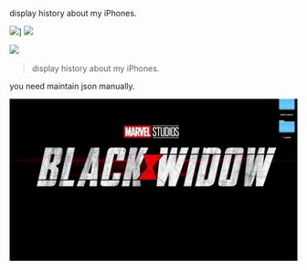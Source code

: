 display history about my iPhones.


![](https://img.shields.io/badge/version-v0.1-green?style=for-the-badge)]
[![](https://img.shields.io/badge/download-click-blue?style=for-the-badge)](./My%20iPhones.alfredworkflow)



<!-- more -->
[![](https://img.shields.io/badge/version-v0.1-green)](./My%20iPhones.alfredworkflow)

> display history about my iPhones.

you need maintain json manually.

![](./screenshot.gif)

